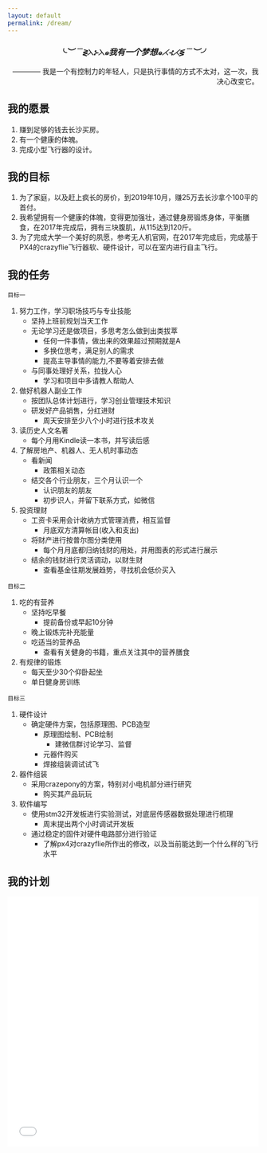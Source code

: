 ```yaml
---
layout: default
permalink: /dream/
---
```

<center><h3><i>╰︶﹉⋛⋋⊱⋋๑我有一个梦想๑⋌⊰⋌⋚﹉︶╯</i></h3></center>

<p align="right">———— 我是一个有控制力的年轻人，只是执行事情的方式不太对，这一次，我决心改变它。</p>

我的愿景
--------

1. 赚到足够的钱去长沙买房。
2. 有一个健康的体魄。
3. 完成小型飞行器的设计。

我的目标
--------

1. 为了家庭，以及赶上疯长的房价，到2019年10月，赚25万去长沙拿个100平的首付。
2. 我希望拥有一个健康的体魄，变得更加强壮，通过健身房锻炼身体，平衡膳食，在2017年完成后，拥有三块腹肌，从115达到120斤。
3. 为了完成大学一个美好的夙愿，参考无人机官网，在2017年完成后，完成基于PX4的crazyflie飞行器软、硬件设计，可以在室内进行自主飞行。 

我的任务
--------

`目标一`

1. 努力工作，学习职场技巧与专业技能
    - 坚持上班前规划当天工作
    - 无论学习还是做项目，多思考怎么做到出类拔萃
        * 任何一件事情，做出来的效果超过预期就是A
        * 多换位思考，满足别人的需求
        * 提高主导事情的能力,不要等着安排去做
    - 与同事处理好关系，拉拢人心
        - 学习和项目中多请教人帮助人
2. 做好机器人副业工作
    - 按团队总体计划进行，学习创业管理技术知识
    - 研发好产品销售，分红进财
        - 周天安排至少八个小时进行技术攻关
3. 读历史人文名著
    - 每个月用Kindle读一本书，并写读后感
4. 了解房地产、机器人、无人机时事动态
    - 看新闻
        - 政策相关动态
    - 结交各个行业朋友，三个月认识一个
        - 认识朋友的朋友
        - 初步识人，并留下联系方式，如微信
5. 投资理财
    - 工资卡采用会计收纳方式管理消费，相互监督
        - 月底双方清算帐目(收入和支出)
    - 将财产进行按普尔图分类使用
        - 每个月月底都归纳钱财的用处，并用图表的形式进行展示
    - 结余的钱财进行灵活调动，以财生财
        - 查看基金往期发展趋势，寻找机会低价买入

`目标二`

1. 吃的有营养
    - 坚持吃早餐
        - 提前备份或早起10分钟
    - 晚上锻炼完补充能量
    - 吃适当的营养品
        - 查看有关健身的书籍，重点关注其中的营养膳食
2. 有规律的锻炼
    - 每天至少30个仰卧起坐
    - 单日健身房训练

`目标三`

1. 硬件设计
    - 确定硬件方案，包括原理图、PCB造型
        - 原理图绘制、PCB绘制
            - 建微信群讨论学习、监督
        - 元器件购买
        - 焊接组装调试试飞
2. 器件组装
    - 采用crazepony的方案，特别对小电机部分进行研究
        - 购买其产品玩玩
3. 软件编写
    - 使用stm32开发板进行实验测试，对底层传感器数据处理进行梳理
        - 周末提出两个小时调试开发板
    - 通过稳定的固件对硬件电路部分进行验证
        - 了解px4对crazyflie所作出的修改，以及当前能达到一个什么样的飞行水平

我的计划
--------

<Iframe src="/arrange/planning.html" width="100%" height="502" frameborder="0"></Iframe>
